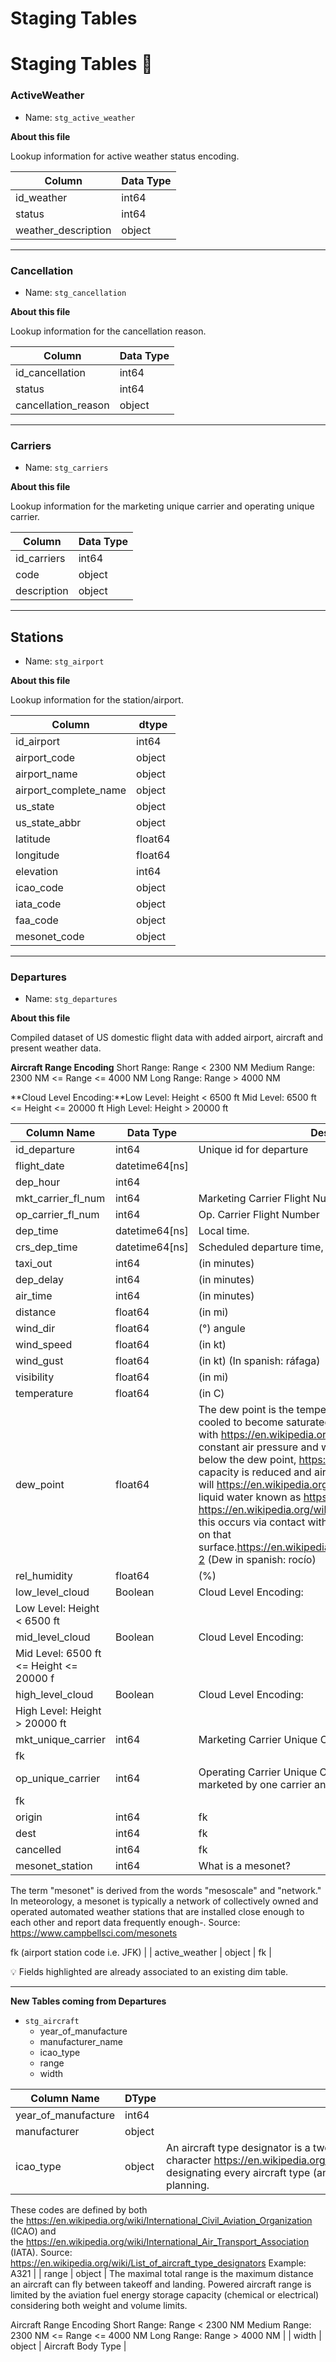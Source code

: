 # Staging Tables

# Staging Tables  🥈

### ActiveWeather

- Name: `stg_active_weather`

**About this file**

Lookup information for active weather status encoding.

| Column | Data Type |
| --- | --- |
| id_weather | int64 |
| status | int64 |
| weather_description | object |

---

### Cancellation

- Name: `stg_cancellation`

**About this file**

Lookup information for the cancellation reason.

| Column | Data Type |
| --- | --- |
| id_cancellation | int64 |
| status | int64 |
| cancellation_reason | object |

---

### Carriers

- Name: `stg_carriers`

**About this file**

Lookup information for the marketing unique carrier and operating unique carrier.

| Column | Data Type |
| --- | --- |
| id_carriers | int64 |
| code | object |
| description | object |

---

## ****************Stations****************

- Name: `stg_airport`

**About this file**

Lookup information for the station/airport.

| Column | dtype |
| --- | --- |
| id_airport | int64 |
| airport_code | object |
| airport_name | object |
| airport_complete_name | object |
| us_state | object |
| us_state_abbr | object |
| latitude | float64 |
| longitude | float64 |
| elevation | int64 |
| icao_code | object |
| iata_code | object |
| faa_code | object |
| mesonet_code | object |

---

### ************************Departures************************

- Name: `stg_departures`

**About this file**

Compiled dataset of US domestic flight data with added airport, aircraft and present weather data.

**Aircraft Range Encoding** Short Range: Range < 2300 NM Medium Range: 2300 NM <= Range <= 4000 NM Long Range: Range > 4000 NM

**Cloud Level Encoding:**Low Level: Height < 6500 ft Mid Level: 6500 ft <= Height <= 20000 ft High Level: Height > 20000 ft

| Column Name | Data Type | Description |
| --- | --- | --- |
| id_departure | int64 | Unique id for departure |
| flight_date | datetime64[ns] |  |
| dep_hour | int64 |  |
| mkt_carrier_fl_num | int64 | Marketing Carrier Flight Number |
| op_carrier_fl_num | int64 | Op. Carrier Flight Number |
| dep_time | datetime64[ns] | Local time. |
| crs_dep_time | datetime64[ns] | Scheduled departure time, local time. |
| taxi_out | int64 | (in minutes) |
| dep_delay | int64 | (in minutes) |
| air_time | int64 | (in minutes) |
| distance | float64 | (in mi) |
| wind_dir | float64 | (°) angule  |
| wind_speed | float64 | (in kt) |
| wind_gust | float64 | (in kt) (In spanish: ráfaga) |
| visibility | float64 | (in mi) |
| temperature | float64 | (in C) |
| dew_point | float64 | The dew point is the temperature to which air must be cooled to become saturated with https://en.wikipedia.org/wiki/Water_vapor, assuming constant air pressure and water content. When cooled below the dew point, https://en.wikipedia.org/wiki/Moisture capacity is reduced and airborne water vapor will https://en.wikipedia.org/wiki/Condensation to form liquid water known as https://en.wikipedia.org/wiki/Dew https://en.wikipedia.org/wiki/Dew_point#cite_note-1 When this occurs via contact with a colder surface, dew will form on that surface.https://en.wikipedia.org/wiki/Dew_point#cite_note-2 (Dew in spanish: rocío) |
| rel_humidity | float64 | (%) |
| low_level_cloud | Boolean | Cloud Level Encoding:
Low Level: Height < 6500 ft  |
| mid_level_cloud | Boolean | Cloud Level Encoding:
Mid Level: 6500 ft <= Height <= 20000 f |
| high_level_cloud | Boolean | Cloud Level Encoding:
High Level: Height > 20000 ft |
| mkt_unique_carrier | int64 | Marketing Carrier Unique Code
fk |
| op_unique_carrier | int64 | Operating Carrier Unique Code. Sometimes a flight can be marketed by one carrier and operated by another. 
fk |
| origin | int64 | fk |
| dest | int64 | fk |
| cancelled | int64 | fk |
| mesonet_station | int64 | What is a mesonet?
The term "mesonet" is derived from the words "mesoscale" and "network." In meteorology, a mesonet is typically a network of collectively owned and operated automated weather stations that are installed close enough to each other and report data frequently enough-. Source: https://www.campbellsci.com/mesonets

fk (airport station code i.e. JFK) |
| active_weather | object | fk |

<aside>
💡 Fields highlighted are already associated to an existing dim table.

</aside>

---

**New Tables coming from Departures**

- `stg_aircraft`
    - year_of_manufacture
    - manufacturer_name
    - icao_type
    - range
    - width

| Column Name | DType | Description |
| --- | --- | --- |
| year_of_manufacture | int64 |  |
| manufacturer | object |  |
| icao_type | object | An aircraft type designator is a two-, three- or four-character https://en.wikipedia.org/wiki/Alphanumeric https://en.wikipedia.org/wiki/Code designating every aircraft type (and some sub-types) that may appear in flight planning. 
These codes are defined by both the https://en.wikipedia.org/wiki/International_Civil_Aviation_Organization (ICAO) and the https://en.wikipedia.org/wiki/International_Air_Transport_Association (IATA).
Source: https://en.wikipedia.org/wiki/List_of_aircraft_type_designators
Example: A321 |
| range | object | The maximal total range is the maximum distance an aircraft can fly between takeoff and landing. Powered aircraft range is limited by the aviation fuel energy storage capacity (chemical or electrical) considering both weight and volume limits.

Aircraft Range Encoding Short Range: Range < 2300 NM Medium Range: 2300 NM <= Range <= 4000 NM Long Range: Range > 4000 NM |
| width | object | Aircraft Body Type |